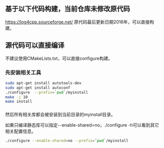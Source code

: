 ## 基于以下代码构建，当前仓库未修改原代码
https://log4cpp.sourceforge.net/ 
原代码最后更新日期2016年，可以直接构建。

## 源代码可以直接编译
不建议使用CMakeLists.txt，可以直接configure构建。
### 先安装相关工具
```bash
sudo apt-get install autotools-dev
sudo apt-get install autoconf
./configure  --prefix=`pwd`/myinstall
make -j 10
make install
```
### 
然后所有相关库都会被安装到当前目录的myinstall目录。


如果只编译静态库可以指定--enable-shared=no，./configure -h可以看到其它相关配置信息。
```bash
./configure --enable-shared=no --prefix=`pwd`/myinstall
```